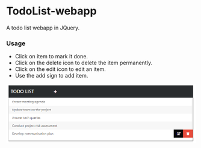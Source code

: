 # TodoList-webapp
A todo list webapp in JQuery.

### Usage
* Click on item to mark it done.
* Click on the delete icon to delete the item permanently.
* Click on the edit icon to edit an item.
* Use the add sign to add item.

![](Images/sample.png)
